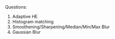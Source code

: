 Questions:

1. Adaptive HE
2. Histogram matching
3. Smoothening/Sharpening/Median/Min/Max Blur
4. Gaussian Blur
